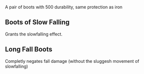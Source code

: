 A pair of boots with 500 durability, same protection as iron
## Boots of Slow Falling
Grants the slowfalling effect. 

## Long Fall Boots
Completly negates fall damage (without the sluggesh movement of slowfalling)
